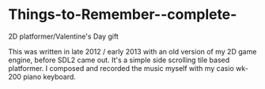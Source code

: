Things-to-Remember--complete-
=============================

2D platformer/Valentine's Day gift

This was written in late 2012 / early 2013 with an old version of my 2D game engine, before SDL2 came out.
It's a simple side scrolling tile based platformer. I composed and recorded the music myself with my casio wk-200 piano keyboard.
